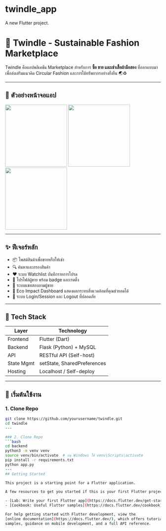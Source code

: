 # twindle_app

A new Flutter project.
# 👗 Twindle - Sustainable Fashion Marketplace

Twindle คือแอปพลิเคชัน Marketplace สำหรับการ **ซื้อ ขาย และเช่าเสื้อผ้ามือสอง** ที่ออกแบบมาเพื่อส่งเสริมแนวคิด Circular Fashion และการใช้ทรัพยากรอย่างยั่งยืน 🌏♻️

---

## 📲 ตัวอย่างหน้าจอแอป

<img src="screenshots/home.png" width="200"/> <img src="screenshots/product_detail.png" width="200"/> <img src="screenshots/account.png" width="200"/>

---

## ✨ ฟีเจอร์หลัก

- 📦 โพสต์สินค้าเพื่อขายหรือให้เช่า
- 🔍 ค้นหาและกรองสินค้า
- ❤️ ระบบ Watchlist บันทึกรายการโปรด
- 🧑 โปรไฟล์ผู้ขาย พร้อม badge และเรตติ้ง
- 💬 ระบบแชทสอบถามผู้ขาย
- 🌱 Eco Impact Dashboard แสดงผลกระทบสิ่งแวดล้อมที่คุณช่วยลดได้
- 🔐 ระบบ Login/Session และ Logout ที่ปลอดภัย

---

## 🧰 Tech Stack

| Layer        | Technology              |
|--------------|--------------------------|
| Frontend     | Flutter (Dart)           |
| Backend      | Flask (Python) + MySQL   |
| API          | RESTful API (Self-host)  |
| State Mgmt   | setState, SharedPreferences |
| Hosting      | Localhost / Self-deploy  |

---

## 🚀 เริ่มต้นใช้งาน

### 1. Clone Repo

```bash
git clone https://github.com/yourusername/twindle.git
cd twindle
---

### 2. Clone Repo
```bash
cd backend
python3 -m venv venv
source venv/bin/activate  # บน Windows ใช้ venv\Scripts\activate
pip install -r requirements.txt
python app.py
--- 
## Getting Started

This project is a starting point for a Flutter application.

A few resources to get you started if this is your first Flutter project:

- [Lab: Write your first Flutter app](https://docs.flutter.dev/get-started/codelab)
- [Cookbook: Useful Flutter samples](https://docs.flutter.dev/cookbook)

For help getting started with Flutter development, view the
[online documentation](https://docs.flutter.dev/), which offers tutorials,
samples, guidance on mobile development, and a full API reference.
